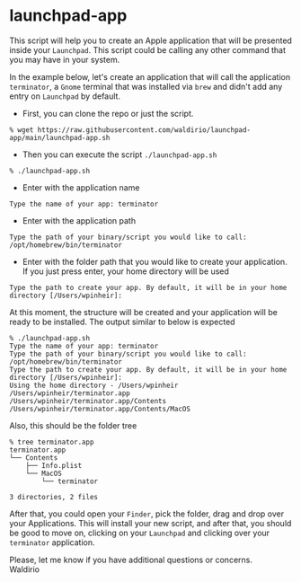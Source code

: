 # launchpad-app

This script will help you to create an Apple application that will be presented inside your `Launchpad`. This script could be calling any other command that you may have in your system.

In the example below, let's create an application that will call the application `terminator`, a `Gnome` terminal that was installed via `brew` and didn't add any entry on `Launchpad` by default.

- First, you can clone the repo or just the script.
```
% wget https://raw.githubusercontent.com/waldirio/launchpad-app/main/launchpad-app.sh
```
- Then you can execute the script `./launchpad-app.sh`
```
% ./launchpad-app.sh
```
- Enter with the application name
```
Type the name of your app: terminator
```
- Enter with the application path
```
Type the path of your binary/script you would like to call: /opt/homebrew/bin/terminator
```
- Enter with the folder path that you would like to create your application. If you just press enter, your home directory will be used
```
Type the path to create your app. By default, it will be in your home directory [/Users/wpinheir]:
```

At this moment, the structure will be created and your application will be ready to be installed. The output similar to below is expected
```
% ./launchpad-app.sh 
Type the name of your app: terminator
Type the path of your binary/script you would like to call: /opt/homebrew/bin/terminator
Type the path to create your app. By default, it will be in your home directory [/Users/wpinheir]: 
Using the home directory - /Users/wpinheir
/Users/wpinheir/terminator.app
/Users/wpinheir/terminator.app/Contents
/Users/wpinheir/terminator.app/Contents/MacOS
```

Also, this should be the folder tree
```
% tree terminator.app 
terminator.app
└── Contents
    ├── Info.plist
    └── MacOS
        └── terminator

3 directories, 2 files
```

After that, you could open your `Finder`, pick the folder, drag and drop over your Applications. This will install your new script, and after that, you should be good to move on, clicking on your `Launchpad` and clicking over your `terminator` application.

Please, let me know if you have additional questions or concerns.
<br>Waldirio